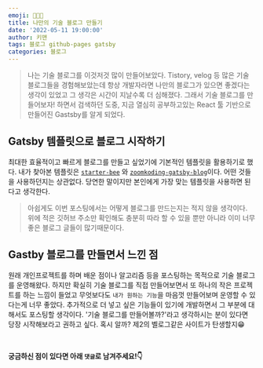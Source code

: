 ```yaml
---
emoji: 🧑🏻‍💻
title: 나만의 기술 블로그 만들기
date: '2022-05-11 19:00:00'
author: 키맨
tags: 블로그 github-pages gatsby
categories: 블로그
---
```


> 나는 기술 블로그를 이것저것 많이 만들어보았다. Tistory, velog 등 많은 기술 블로그들을 경험해보았는데 항상 개발자라면 나만의 블로그가 있으면 좋겠다는 생각이 있었고 그 생각은 시간이 지날수록 더 심해졌다. 그래서 기술 블로그를 만들어보자! 하면서 검색하던 도중, 지금 열심히 공부하고있는 React 툴 기반으로 만들어진 Gastsby를 알게 되었다.

## Gatsby 템플릿으로 블로그 시작하기

최대한 효율적이고 빠르게 블로그를 만들고 싶었기에 기본적인 템플릿을 활용하기로 했다. 내가 찾아본 템플릿은 [`starter-bee`](https://github.com/JaeYeopHan/gatsby-starter-bee) 와 [`zoomkoding-gatsby-blog`](https://github.com/zoomKoding/zoomkoding-gatsby-blog)이다. 어떤 것들을 사용하던지는 상관없다. 당연한 말이지만 본인에게 가장 맞는 템플릿을 사용하면 된다고 생각한다.

> 아쉽게도 이번 포스팅에서는 어떻게 블로그를 만드는지는 적지 않을 생각이다. 위에 적은 깃허브 주소만 확인해도 충분히 따라 할 수 있을 뿐만 아니라 이미 너무 좋은 블로그 글들이 많기때문이다.

## Gastby 블로그를 만들면서 느낀 점

원래 개인프로젝트를 하며 배운 점이나 알고리즘 등을 포스팅하는 목적으로 기술 블로그를 운영해왔다. 하지만 확실히 기술 블로그를 직접 만들어보면서 또 하나의 작은 프로젝트를 하는 느낌이 들었고 무엇보다도 `내가 원하는 기능`을 마음껏 만들어보며 운영할 수 있다는게 너무 좋았다. 추가적으로 더 넣고 싶은 기능들이 있기에 개발하면서 그 부분에 대해서도 포스팅할 생각이다. '기술 블로그를 만들어볼까?'라고 생각하시는 분이 있다면 당장 시작해보라고 권하고 싶다. 혹시 알까? 제2의 벨로그같은 사이트가 탄생할지😁

<br/>

**궁금하신 점이 있다면 아래 `댓글`로 남겨주세요!👇**

```toc

```
